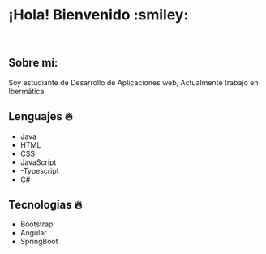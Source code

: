 <h1>¡Hola! Bienvenido :smiley:</h1> 

<br/>

## Sobre mí:
Soy estudiante de Desarrollo de Aplicaciones web, Actualmente trabajo en Ibermática.

## Lenguajes :fire:
- Java
- HTML
- CSS
- JavaScript
- -Typescript
- C#

## Tecnologías :fire:
- Bootstrap
- Angular
- SpringBoot


